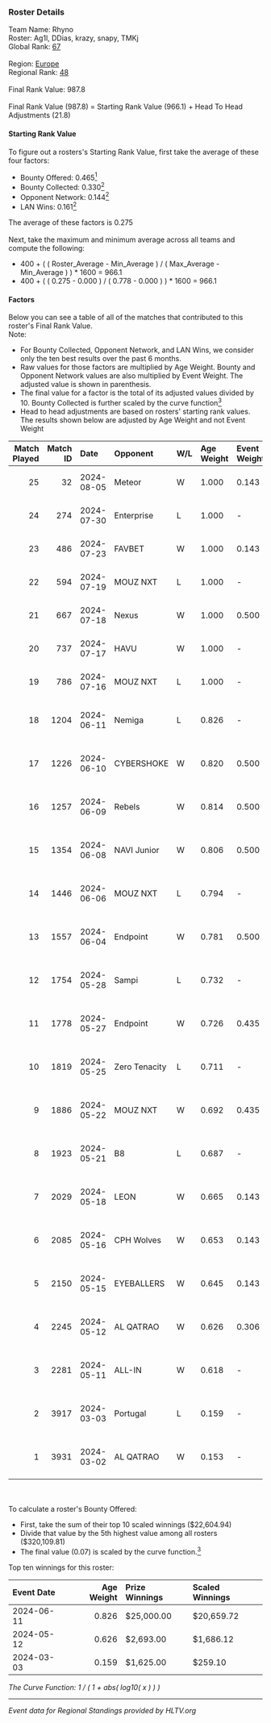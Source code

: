 ### Roster Details<br />
Team Name: Rhyno<br />
Roster: Ag1l, DDias, krazy, snapy, TMKj<br />
Global Rank: [67](../standings_global.md)<br />
<br />
Region: [Europe]( ../standings_europe.md)<br />
Regional Rank: [48]( ../standings_europe.md)<br />
<br />
Final Rank Value:  987.8<br />
<br />
Final Rank Value (987.8) = Starting Rank Value (966.1) + Head To Head Adjustments (21.8)<br />

#### Starting Rank Value<br />
To figure out a rosters's Starting Rank Value, first take the average of these four factors:<br />
- Bounty Offered: 0.465[<sup>1</sup>](#table2)
- Bounty Collected: 0.330[<sup>2</sup>](#table1)
- Opponent Network: 0.144[<sup>2</sup>](#table1)
- LAN Wins: 0.161[<sup>2</sup>](#table1)

The average of these factors is 0.275<br />
<br />
Next, take the maximum and minimum average across all teams and compute the following:<br />
- 400 + ( ( Roster_Average - Min_Average ) / ( Max_Average - Min_Average ) ) * 1600 = 966.1
- 400 + ( ( 0.275 - 0.000 ) / ( 0.778 - 0.000 ) ) * 1600 = 966.1


#### Factors<br />
Below you can see a table of all of the matches that contributed to this roster's Final Rank Value.<br />
Note:<br />

- For Bounty Collected, Opponent Network, and LAN Wins, we consider only the ten best results over the past 6 months.
- Raw values for those factors are multiplied by Age Weight. Bounty and Opponent Network values are also multiplied by Event Weight. The adjusted value is shown in parenthesis.
- The final value for a factor is the total of its adjusted values divided by 10. Bounty Collected is further scaled by the curve function[<sup>3</sup>](#curveFunction)
- Head to head adjustments are based on rosters' starting rank values. The results shown below are adjusted by Age Weight and not Event Weight
<span id="table1"></span><br />


| Match Played | Match ID | Date       | Opponent      | W/L | Age Weight | Event Weight | Bounty Collected | Opponent Network | LAN Wins  | H2H Adj. | Roster                                 |
| -: | -: | :- | :- | :- | :- | :- | :- | :- | :- | -: | :- |
|           25 |       32 | 2024-08-05 | Meteor        | W   | 1.000      | 0.143        | 0.014 (0.002)    | -                | 0 (0.000) |     7.44 | Ag1l, DDias, krazy, snapy, TMKj        |
|           24 |      274 | 2024-07-30 | Enterprise    | L   | 1.000      | -            | -                | -                | -         |   -17.99 | Ag1l, DDias, krazy, snapy, TMKj        |
|           23 |      486 | 2024-07-23 | FAVBET        | W   | 1.000      | 0.143        | -                | 0.364 (0.052)    | 0 (0.000) |    10.05 | Ag1l, DDias, krazy, snapy, TMKj        |
|           22 |      594 | 2024-07-19 | MOUZ NXT      | L   | 1.000      | -            | -                | -                | -         |   -11.75 | Ag1l, DDias, krazy, snapy, TMKj        |
|           21 |      667 | 2024-07-18 | Nexus         | W   | 1.000      | 0.500        | 0.014 (0.007)    | 0.447 (0.223)    | 0 (0.000) |     6.32 | Ag1l, DDias, krazy, snapy, TMKj        |
|           20 |      737 | 2024-07-17 | HAVU          | W   | 1.000      | -            | -                | -                | 0 (0.000) |     5.56 | Ag1l, DDias, krazy, snapy, TMKj        |
|           19 |      786 | 2024-07-16 | MOUZ NXT      | L   | 1.000      | -            | -                | -                | -         |   -12.18 | Ag1l, DDias, krazy, snapy, TMKj        |
|           18 |     1204 | 2024-06-11 | Nemiga        | L   | 0.826      | -            | -                | -                | -         |    -7.49 | DDias, krazy, renatoohaxx, snapy, TMKj |
|           17 |     1226 | 2024-06-10 | CYBERSHOKE    | W   | 0.820      | 0.500        | 0.039 (0.016)    | 0.339 (0.139)    | 0 (0.000) |     8.74 | DDias, krazy, renatoohaxx, snapy, TMKj |
|           16 |     1257 | 2024-06-09 | Rebels        | W   | 0.814      | 0.500        | 0.038 (0.015)    | 0.578 (0.235)    | 0 (0.000) |    14.06 | DDias, krazy, renatoohaxx, snapy, TMKj |
|           15 |     1354 | 2024-06-08 | NAVI Junior   | W   | 0.806      | 0.500        | 0.003 (0.001)    | 0.115 (0.046)    | 0 (0.000) |     5.16 | DDias, krazy, renatoohaxx, snapy, TMKj |
|           14 |     1446 | 2024-06-06 | MOUZ NXT      | L   | 0.794      | -            | -                | -                | -         |    -8.10 | DDias, krazy, renatoohaxx, snapy, TMKj |
|           13 |     1557 | 2024-06-04 | Endpoint      | W   | 0.781      | 0.500        | 0.012 (0.005)    | 0.540 (0.211)    | -         |     9.77 | DDias, krazy, renatoohaxx, snapy, TMKj |
|           12 |     1754 | 2024-05-28 | Sampi         | L   | 0.732      | -            | -                | -                | -         |   -13.96 | DDias, krazy, renatoohaxx, snapy, TMKj |
|           11 |     1778 | 2024-05-27 | Endpoint      | W   | 0.726      | 0.435        | 0.012 (0.004)    | 0.540 (0.170)    | -         |     9.25 | DDias, krazy, renatoohaxx, snapy, TMKj |
|           10 |     1819 | 2024-05-25 | Zero Tenacity | L   | 0.711      | -            | -                | -                | -         |    -7.85 | DDias, krazy, renatoohaxx, snapy, TMKj |
|            9 |     1886 | 2024-05-22 | MOUZ NXT      | W   | 0.692      | 0.435        | 0.139 (0.042)    | 0.961 (0.289)    | -         |    12.54 | DDias, krazy, renatoohaxx, snapy, TMKj |
|            8 |     1923 | 2024-05-21 | B8            | L   | 0.687      | -            | -                | -                | -         |    -6.20 | DDias, krazy, renatoohaxx, snapy, TMKj |
|            7 |     2029 | 2024-05-18 | LEON          | W   | 0.665      | 0.143        | 0.007 (0.001)    | -                | -         |     3.52 | DDias, krazy, renatoohaxx, snapy, TMKj |
|            6 |     2085 | 2024-05-16 | CPH Wolves    | W   | 0.653      | 0.143        | -                | 0.354 (0.033)    | -         |     5.33 | DDias, krazy, renatoohaxx, snapy, TMKj |
|            5 |     2150 | 2024-05-15 | EYEBALLERS    | W   | 0.645      | 0.143        | -                | 0.488 (0.045)    | -         |     7.83 | DDias, krazy, renatoohaxx, snapy, TMKj |
|            4 |     2245 | 2024-05-12 | AL QATRAO     | W   | 0.626      | 0.306        | 0.004 (0.001)    | -                | 1 (0.626) |     3.51 | DDias, krazy, renatoohaxx, snapy, TMKj |
|            3 |     2281 | 2024-05-11 | ALL-IN        | W   | 0.618      | -            | -                | -                | 1 (0.618) |     1.57 | DDias, krazy, renatoohaxx, snapy, TMKj |
|            2 |     3917 | 2024-03-03 | Portugal      | L   | 0.159      | -            | -                | -                | -         |    -4.17 | DDias, krazy, renatoohaxx, snapy, TMKj |
|            1 |     3931 | 2024-03-02 | AL QATRAO     | W   | 0.153      | -            | -                | -                | 1 (0.153) |     0.83 | DDias, krazy, renatoohaxx, snapy, TMKj |

<br />
<span id="table2"></span><br />
To calculate a roster's Bounty Offered:<br />

- First, take the sum of their top 10 scaled winnings ($22,604.94)
- Divide that value by the 5th highest value among all rosters ($320,109.81)
- The final value (0.07) is scaled by the curve function.[<sup>3</sup>](#curveFunction)

Top ten winnings for this roster:<br />

| Event Date | Age Weight | Prize Winnings | Scaled Winnings |
| :- | -: | :- | :- |
| 2024-06-11 |      0.826 | $25,000.00     | $20,659.72      |
| 2024-05-12 |      0.626 | $2,693.00      | $1,686.12       |
| 2024-03-03 |      0.159 | $1,625.00      | $259.10         |


<span id="curveFunction"></span>_The Curve Function: 1 / ( 1 + abs( log10( x ) ) )_<br />

---
_Event data for Regional Standings provided by HLTV.org_<br />
